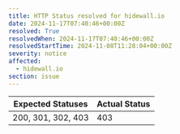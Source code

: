 ```yaml
---
title: HTTP Status resolved for hidewall.io
date: 2024-11-17T07:40:46+00:00Z
resolved: True
resolvedWhen: 2024-11-17T07:40:46+00:00Z
resolvedStartTime: 2024-11-08T11:28:04+00:00Z
severity: notice
affected:
  - hidewall.io
section: issue
---
```


| Expected Statuses | Actual Status  |
|-------------------|----------------|
| 200, 301, 302, 403 | 403 |
